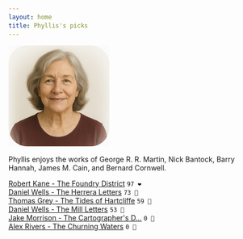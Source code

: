```yaml
---
layout: home
title: Phyllis's picks
---
```


![Phyllis](/assets/phyllis.png)

Phyllis enjoys the works of George R. R. Martin, Nick Bantock, Barry Hannah, James M. Cain, and Bernard Cornwell.

[Robert Kane - The Foundry District](/works/Robert-Kane-The-Foundry-District.html) `97 ❤️`  
[Daniel Wells - The Herrera Letters](/works/Daniel-Wells-The-Herrera-Letters.html) `73 🩷`  
[Thomas Grey - The Tides of Hartcliffe](/works/Thomas-Grey-The-Tides-of-Hartcliffe.html) `59 🧡`  
[Daniel Wells - The Mill Letters](/works/Daniel-Wells-The-Mill-Letters.html) `53 🧡`  
[Jake Morrison - The Cartographer's D…](/works/Jake-Morrison-The-Cartographer's-Descent.html) `0 🩶`  
[Alex Rivers - The Churning Waters](/works/Alex-Rivers-The-Churning-Waters.html) `0 🩶`  
